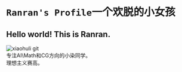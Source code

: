 # `Ranran's Profile`一个欢脱的小女孩

## Hello world! This is Ranran.
![xiaohuli git](https://user-images.githubusercontent.com/110769557/233053913-55d6a78b-dcbb-47e2-a2b3-ac28ed1e11c7.gif)<br>
专注AI\Math和CG方向的小染同学。<br>
理想主义赛高。<br>
